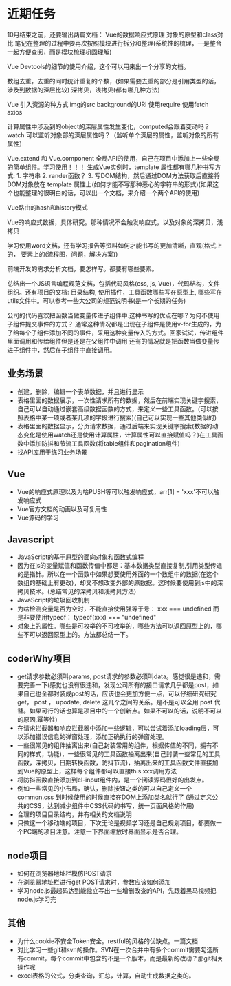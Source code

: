 <!--
 * @Author: x09898 coder_xujie@163.com
 * @Date: 2022-05-09 20:54:40
 * @LastEditors: x09898 coder_xujie@163.com
 * @LastEditTime: 2022-08-26 10:33:33
 * @FilePath: \HTML-CSS-Javascript-\待解决的知识点\近期的学习要务.md
 * @Description: 近期的学习任务
-->
# 近期任务

10月结束之前，还要输出两篇文档： Vue的数据响应式原理 对象的原型和class对比
笔记在整理的过程中要再次按照模块进行拆分和整理(系统性的梳理，一是整合一起方便查阅，而是模块梳理巩固理解)

Vue Devtools的细节的使用介绍，这个可以用来出一个分享的文档。

数组去重，去重的同时统计重复的个数，(如果需要去重的部分是引用类型的话，涉及到数据的深层比较)
深拷贝，浅拷贝(都有哪几种方法)

Vue 引入资源的种方式 img的src background的URl 使用require 使用fetch axios

 计算属性中涉及到的object的深层属性发生变化，computed会跟着变动吗？
 watch 可以监听对象部的深层属性吗？（监听单个深层的属性，监听对象的所有属性）

Vue.extend 和 Vue.component 全局API的使用，自己在项目中添加上一些全局的简单组件。学习使用！！！
生成Vue实例时，template 属性都有哪几种书写方式: 1. 字符串 2. rander函数？ 3. 写DOM结构，然后通过DOM方法获取后直接将DOM对象放在 template 属性上(如何才能不写那种恶心的字符串的形式)(如果这个也能整理的很明白的话，可以出一个文档，来介绍一个两个API的使用)

Vue路由的hash和history模式

Vue的响应式数据，具体研究。那种情况不会触发响应式，以及对象的深拷贝，浅拷贝

学习使用word文档，还有学习报告等资料如何才能书写的更加清晰，直观(格式上的， 要素上的(流程图，问题，解决方案))

前端开发的需求分析文档，要怎样写。都要有哪些要素。

总结出一个JS语言编程规范文档，包括代码风格(css, js, Vue)，代码结构，文件组织。还有项目的文档: 目录结构, 使用插件，工具函数哪些写在原型上, 哪些写在utils文件中。可以参考一些大公司的规范说明书(是一个长期的任务)

公司的代码喜欢把函数当做变量传进子组件中.这种书写的优点在哪？为何不使用子组件提交事件的方式？
通常这种情况都是出现在子组件是使用v-for生成的，为了给每个子组件添加不同的事件，采用这种变量传入的方式。回家试试，传进组件里面调用和传给组件但是还是在父组件中调用
还有的情况就是把函数当做变量传进子组件中，然后在子组件中直接调用。

## 业务场景

* 创建，删除，编辑一个表单数据，并且进行显示
* 表格里面的数据展示，一次性请求所有的数据，然后在前端实现关键字搜索，自己可以自动通过嵌套高级数据函数的方式，来定义一些工具函数。(可以按照表格中某一项或者某几项的字段进行搜索)(自己可以实现一些其他类似的)
* 表格里面的数据显示，分页请求数据，通过后端来实现关键字搜索(数据的动态变化是使用watch还是使用计算属性，计算属性可以直接赋值吗？)在工具函数中添加防抖和节流工具函数(将table组件和pagination组件)
* 找API库用于练习业务场景

## Vue

* Vue的响应式原理以及为啥PUSH等可以触发响应式，arr[1] = 'xxx'不可以触发响应式
* Vue官方文档的动画以及可复用性
* Vue源码的学习

## Javascript

* JavaScript的基于原型的面向对象和函数式编程
* 因为在js的变量赋值和函数传值中都是：基本数据类型直接复制,引用类型传递的是指针。所以在一个函数中如果想要使用外面的一个数组中的数据(在这个数组的基础上有更改)，却又不想改变外部的原数据。这时候要使用到js中的深拷贝技术。(总结常见的深拷贝和浅拷贝方法)
* JavaScript的垃圾回收机制
* 为啥检测变量是否为空时，不能直接使用强等于号： xxx === undefined 而是非要使用typeof： typeof(xxx) === "undefined"
* 对象上的属性。哪些是可枚举的不可枚举的，哪些方法可以返回原型上的，哪些不可以返回原型上的。方法都总结一下。

## coderWhy项目

* get请求参数必须叫params, post请求的参数必须叫data。感觉很是违和，需要完善一下(感觉也没有很违和，发现公司所有的接口请求几乎都是post，如果自己也全都封装成post的话，应该也会更加方便一点，可以仔细研究研究get， post ， upodate, delete 这几个之间的关系。是不是可以全用 post 代替。如果可行的话也算是项目中的一个创新点。如果不可以的话，说明不可以的原因,幂等性)
* 在请求拦截器和响应拦截器中添加一些逻辑，可以尝试着添加loading层，可以添加错误信息的弹窗处理，添加正确执行的弹窗处理。
* 一些很常见的组件抽离出来(自己封装常用的组件，根据传值的不同，拥有不同的样式，功能)，一些很常见的工具函数抽离出来(自己封装一些常见的工具函数，深拷贝，日期转换函数，防抖节流)，抽离出来的工具函数文件直接加到Vue的原型上，这样每个组件都可以直接this.xxx调用方法
* 将防抖函数直接添加到el-input组件内，是一个阅读源码很好的出发点。
* 例如一些常见的小布局，确认，删除按钮之类的可以自己定义一个common.css 到时候使用的时候直接在DOM上添加类名就行了 (通过定义公共的CSS，达到减少组件中CSS代码的书写，统一页面风格的作用)
* 合理的项目目录结构，并有相关的文档说明
* 只做这一个移动端的项目，下次无论是视频学习还是自己规划项目，都要做一个PC端的项目注意。注意一下界面缩放时界面显示是否合理。

## node项目

* 如何在浏览器地址栏模仿POST请求
* 在浏览器地址栏进行get POST请求时，参数应该如何添加
* 学习node.js最起码达到能独立写出一些增删改查的API，先跟着黑马视频把node.js学习完

## 其他

* 为什么cookie不安全Token安全。restful的风格的优缺点。一篇文档
* 对比学习一些git和svn的操作。SVN在一次合并中有多个commit需要勾选所有commit，每个commit中包含的不是一个版本，而是最新的改动？那git相关操作呢
* excel表格的公式，分类查询，汇总，计算，自动生成数据之类的。  
